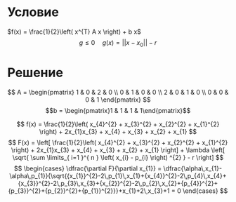 # Условие
$f(x) = \frac{1}{2}\left( x^{T} A x \right) + b  x$
$$
g \leq 0  \quad  g(x) = ||x - x_{0}|| - r
$$

# Решение
$$
A = \begin{pmatrix}
1 & 0 & 2 & 0 \\
0 & 1 & 0 & 0 \\
2 & 0 & 1 & 0 \\
0 & 0 & 0 & 1
\end{pmatrix}
$$
$$b = \begin{pmatrix}1 & 1 & 1 & 1\end{pmatrix}$$


$$
f(x) = \frac{1}{2}\left( x_{4}^{2} + x_{3}^{2} + x_{2}^{2} + x_{1}^{2} \right) + 2x_{1}x_{3} + x_{4} + x_{3} + x_{2} + x_{1}
$$
$$
F(x) = \left[ \frac{1}{2}\left( x_{4}^{2} + x_{3}^{2} + x_{2}^{2} + x_{1}^{2} \right) + 2x_{1}x_{3} + x_{4} + x_{3} + x_{2} + x_{1} \right] + \lambda \left[ \sqrt{ \sum \limits_{ i=1 }^{ n } \left( x_{i} - p_{i} \right) ^{2} } - r \right]  
$$
$$
\begin{cases}
\dfrac{\partial F}{\partial x_{1}} = \dfrac{\alpha\,x_{1}-\alpha\,p_{1}}{\sqrt{{x_{1}}^{2}-2\,p_{1}\,x_{1}+{x_{4}}^{2}-2\,p_{4}\,x_{4}+{x_{3}}^{2}-2\,p_{3}\,x_{3}+{x_{2}}^{2}-2\,p_{2}\,x_{2}+{p_{4}}^{2}+{p_{3}}^{2}+{p_{2}}^{2}+{p_{1}}^{2}}}+x_{1}+2\,x_{3}+1 = 0
\end{cases}
$$